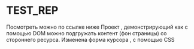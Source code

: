 # TEST_REP
Посмотреть можно по ссылке ниже
Проект , демонстрирующий как с помощью DOM можно подгружать контент (фон страницы) со стороннего ресурса.
Изменена форма курсора , с помощью CSS
